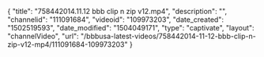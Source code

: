 {
    "title": "758442014.11.12 bbb clip n zip v12.mp4",
    "description": "",
    "channelid": "111091684",
    "videoid": "109973203",
    "date_created": "1502519593",
    "date_modified": "1504049171",
    "type": "captivate",
    "layout": "channelVideo",
    "url": "\/bbbusa-latest-videos\/758442014-11-12-bbb-clip-n-zip-v12-mp4\/111091684-109973203"
}
